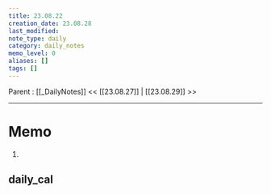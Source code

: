 ```yaml
---
title: 23.08.22
creation_date: 23.08.28
last_modified: 
note_type: daily
category: daily_notes
memo_level: 0
aliases: []
tags: []
---
```

Parent : [[_DailyNotes]]
<< [[23.08.27]] | [[23.08.29]] >>

---
# Memo

1.  

## daily_cal
